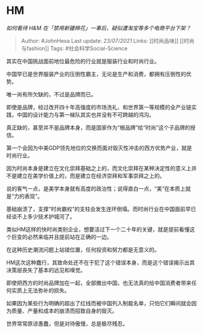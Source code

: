 # HM
*如何看待 H&M 在「禁用新疆棉花」一事后，疑似遭淘宝等多个电商平台下架？*

> Author: #JohnHexa
Last update: *23/07/2021* 
Links: [[时尚品味]] [[时尚与fashion]]
Tags:  #社会科学Social-Science


其实在中国挑战面前地位最危险的行业就是服装行业和时尚行业。

中国早已是世界服装产业的压倒性霸主，无论是生产和消费，都拥有压倒性的优势。

唯一尚有所欠缺的，不过是品牌而已。

即使是品牌，经过改开四十年高强度的市场洗礼、和世界第一等规模的全产业链实践，中国的设计能力与第一梯队其实也并没有不可跨越的鸿沟。

真正缺的，甚至并不是品牌本身，而是国家作为“根品牌”给“时尚”这个子品牌的授信。

第一个会因为中美GDP领先地位的交换而面对毁灭性冲击的西方优势产业，就是时尚行业。

因为时尚本身是建立在文化崇拜基础之上的，而文化崇拜在某种决定性的意义上并不是建立在美学价值上的，而是建立在经济崇拜和军事崇拜之上的。

说的客气一点，是美学本身就有高度的政治性；说得直白一点，“美”在本质上就是“力的表现”。

基础崩溃了，支撑“时尚霸权”的支柱会发生连环倒塌。而时尚行业在中国面前早已经谈不上多少技术护城河了。

类似HM这样的快时尚类别企业，想要活过下一个二十年的关键，就是提前看懂这个巨变的必然来临并且提前站在正确的一边。

在这种历史潮流问题上站错位置，任何投资和努力都是无意义的。

HM这次这种蠢行，其致命处还不在于犯了这个错误本身，而是这个错误揭示出其决策层丧失了基本的远见和嗅觉。

即使把西方的时尚品牌加在一起，全部撤出中国，也无法真的给中国消费者带来任何实质上无法弥补的损失。

如果因为某些行为明确的超出了红线而被中国列入制裁名单，只怕它们瞬间就会因为质量、产量和成本的崩溃而招致自身的毁灭。

世界常常原谅愚蠢，但是对待傲慢，总是极尽残忍。



